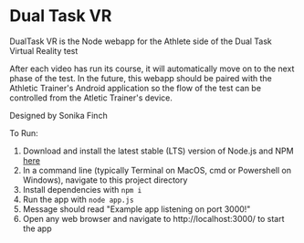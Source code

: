 # Dual Task VR

DualTask VR is the Node webapp for the Athlete side of the Dual Task Virtual Reality test

After each video has run its course, it will automatically move on to the next phase of the test. In the future, this webapp should be paired with the Athletic Trainer's Android application so the flow of the test can be controlled from the Atletic Trainer's device.

Designed by Sonika Finch

To Run:
1. Download and install the latest stable (LTS) version of Node.js and NPM [here](https://nodejs.dev/)
1. In a command line (typically Terminal on MacOS, cmd or Powershell on Windows), navigate to this project directory
1. Install dependencies with `npm i`
1. Run the app with `node app.js`
1. Message should read "Example app listening on port 3000!"
1. Open any web browser and navigate to http://localhost:3000/ to start the app
